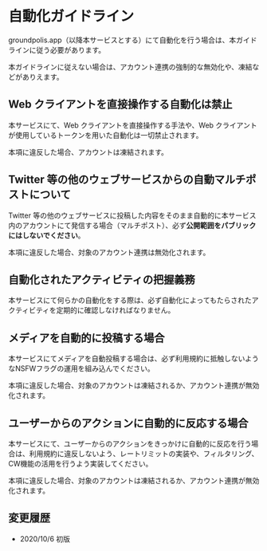 # 自動化ガイドライン

groundpolis.app（以降本サービスとする）にて自動化を行う場合は、本ガイドラインに従う必要があります。

本ガイドラインに従えない場合は、アカウント連携の強制的な無効化や、凍結などがありえます。

## Web クライアントを直接操作する自動化は禁止

本サービスにて、Web クライアントを直接操作する手法や、Web クライアントが使用しているトークンを用いた自動化は一切禁止されます。

本項に違反した場合、アカウントは凍結されます。

## Twitter 等の他のウェブサービスからの自動マルチポストについて

Twitter 等の他のウェブサービスに投稿した内容をそのまま自動的に本サービス内のアカウントにて発信する場合（マルチポスト）、必ず**公開範囲をパブリックにはしないでください**。

本項に違反した場合、対象のアカウント連携は無効化されます。

## 自動化されたアクティビティの把握義務

本サービスにて何らかの自動化をする際は、必ず自動化によってもたらされたアクティビティを定期的に確認しなければなりません。

## メディアを自動的に投稿する場合

本サービスにてメディアを自動投稿する場合は、必ず利用規約に抵触しないようなNSFWフラグの運用を組み込んでください。

本項に違反した場合、対象のアカウントは凍結されるか、アカウント連携が無効化されます。

## ユーザーからのアクションに自動的に反応する場合

本サービスにて、ユーザーからのアクションをきっかけに自動的に反応を行う場合は、利用規約に違反しないよう、レートリミットの実装や、フィルタリング、CW機能の活用を行うよう実装してください。

本項に違反した場合、対象のアカウントは凍結されるか、アカウント連携が無効化されます。

## 変更履歴

- 2020/10/6 初版

